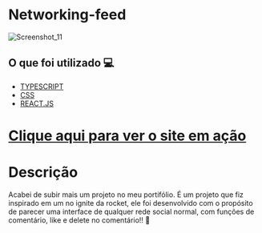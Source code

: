 <h1> Networking-feed </h1>

![Screenshot_11](https://user-images.githubusercontent.com/96798145/182485876-5cc5fe5c-f62d-44ba-b6c1-1f708c0ca367.png)
<h2> O que foi utilizado 💻 </h2>

- [TYPESCRIPT]()
- [CSS]()
- [REACT.JS]()


<h1> <a href="https://networking-feed.netlify.app"> Clique aqui para ver o site em ação </a></h1>

<h1> Descrição </h1>
<p> Acabei de subir mais um projeto no meu portifólio. É um projeto que fiz inspirado em um no ignite da rocket, ele foi desenvolvido com o propósito de parecer uma interface de qualquer rede social normal, com funções de comentário, like e delete no comentário!! 🚀</p>
